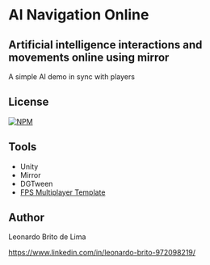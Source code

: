 # AI Navigation Online

## Artificial intelligence interactions and movements online using mirror
A simple AI demo in sync with players

## License
[![NPM](https://img.shields.io/github/license/lebritu/ai-navigation-online)](https://github.com/lebritu/ai-navigation-online/blob/main/LICENSE)

## Tools
- Unity
- Mirror
- DGTween
- [FPS Multiplayer Template](https://github.com/lebritu/fps-multiplayer-template)

## Author

Leonardo Brito de Lima

https://www.linkedin.com/in/leonardo-brito-972098219/
